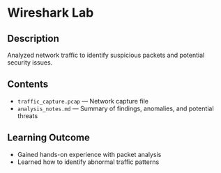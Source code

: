 # Wireshark Lab

## Description
Analyzed network traffic to identify suspicious packets and potential security issues.

## Contents
- `traffic_capture.pcap` — Network capture file
- `analysis_notes.md` — Summary of findings, anomalies, and potential threats

## Learning Outcome
- Gained hands-on experience with packet analysis
- Learned how to identify abnormal traffic patterns


